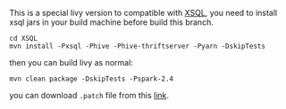 This is a special livy version to compatible with [XSQL](https://github.com/Qihoo360/XSQL), you need to install xsql jars in your build machine before build this branch.

```
cd XSQL
mvn install -Pxsql -Phive -Phive-thriftserver -Pyarn -DskipTests
```

then you can build livy as normal:

```
mvn clean package -DskipTests -Pspark-2.4
```

you can download `.patch` file from this [link](https://github.com/WeiWenda/incubator-livy/commit/6e04080801263ab349a2b6e6b5825ee88415d1ed.patch).